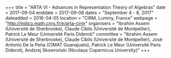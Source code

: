 +++
title = "ARTA VI - Advances in Representation Theory of Algebras"
date = 2017-09-04
enddate = 2017-09-08
dates = "September 4 - 8, 2017"
dateadded = 2016-04-05
location = "CIRM, Luminy, France"
webpage = "http://indico.math.cnrs.fr/e/arta-cirm"
organisers = "Ibrahim Assem (Université de Sherbrooke), Claude Cibils (Université de Montpellier), Patrick Le Meur (Université Paris Diderot)"
committee = "Ibrahim Assem (Université de Sherbrooke), Claude Cibils (Université de Montpellier), José Antonio De la Peña (CIMAT Guanajuato), Patrick Le Meur (Université Paris Diderot), Andzrej Skowroński (Nicolaus Copernicus University)"
+++
